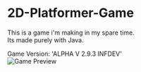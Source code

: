 # 2D-Platformer-Game

This is a game i'm making in my spare time.<br>
Its made purely with Java.
<br>

Game Version: 'ALPHA V 2.9.3 INFDEV'<br>
<img src="https://i.ibb.co/nscZM0g/game-preview.png" alt="Game Preview">
